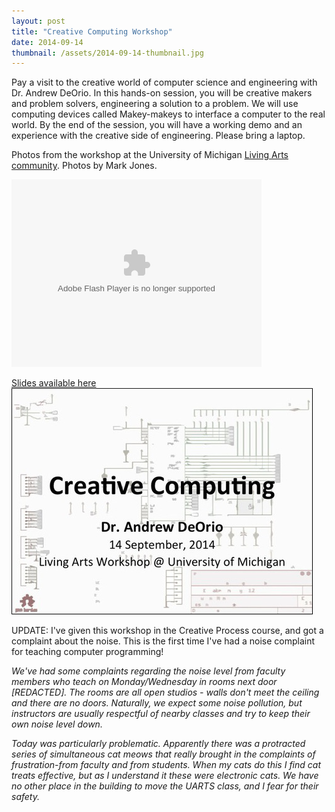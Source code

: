 ```yaml
---
layout: post
title: "Creative Computing Workshop"
date: 2014-09-14
thumbnail: /assets/2014-09-14-thumbnail.jpg
---
```


Pay a visit to the creative world of computer science and engineering with Dr. Andrew DeOrio.  In this hands-on session, you will be creative makers and problem solvers, engineering a solution to a problem.  We will use computing devices called Makey-makeys to interface a computer to the real world.  By the end of the session, you will have a working demo and an experience with the creative side of engineering.  Please bring a laptop.

Photos from the workshop at the University of Michigan [Living Arts community](http://www.livingarts.umich.edu/).  Photos by Mark Jones.<br>
<object width="400" height="300">
  <param name="flashvars" value="offsite=true&lang=en-us&page_show_url=/photos/100609247@N06/sets/72157647301093029/show/&page_show_back_url=/photos/100609247@N06/sets/72157647301093029/&user_id=100609247@N06"></param>
  <param name="movie" value="https://www.flickr.com/apps/slideshow/show.swf?v=140556"></param>
  <param name="allowFullScreen" value="true"></param>
  <embed type="application/x-shockwave-flash" src="https://www.flickr.com/apps/slideshow/show.swf?v=140556" allowFullScreen="true" flashvars="offsite=true&lang=en-us&page_show_url=/photos/100609247@N06/sets/72157647301093029/show/&page_show_back_url=/photos/100609247@N06/sets/72157647301093029/&user_id=100609247@N06&jump_to="width="400" height="300"></embed>
</object>

[Slides available here ![Creative Computing image](/assets/2014-09-14-thumbnail.jpg)](/assets/2014-09-14-Creative-Computing-slides.pdf)

UPDATE: I\'ve given this workshop in the Creative Process course, and got a complaint about the noise.  This is the first time I\'ve had a noise complaint for teaching computer programming!

*We\'ve had some complaints regarding the noise level from faculty members who teach on Monday/Wednesday in rooms next door [REDACTED]. The rooms are all open studios - walls don\'t meet the ceiling and there are no doors. Naturally, we expect some noise pollution, but instructors are usually respectful of nearby classes and try to keep their own noise level down.*

*Today was particularly problematic.  Apparently there was a protracted series of simultaneous cat meows that really  brought in the complaints of frustration-from faculty and from students. When my cats do this I find cat treats effective, but as I understand it these were electronic cats. We have no other place in the building to move the UARTS class, and I fear for their safety.*
